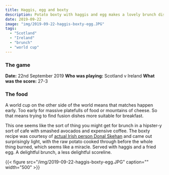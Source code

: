 ```yaml
---
title: Haggis, egg and boxty
description: Potato boxty with haggis and egg makes a lovely brunch dish
date: 2019-09-22
image: "img/2019-09-22-haggis-boxty-egg.JPG"
tags:
  - "Scotland"
  - "Ireland"
  - "brunch"
  - "world cup"
---
```


### The game

**Date:** 22nd September 2019
**Who was playing:** Scotland v Ireland
**What was the score:** 27-3

### The food

A world cup on the other side of the world means that matches happen early. Too early for massive platefulls of food or mountains of cheese. So that means trying to find fusion dishes more suitable for breakfast.

This one seems like the sort of thing you might get for brunch in a hipster-y sort of cafe with smashed avocados and expensive coffee. The boxty recipe was courtesy of [actual Irish person Donal Skehan](http://www.donalskehan.com/recipes/boxty-irish-potato-pancakes/) and came out surprisingly light, with the raw potato cooked through before the whole thing burned, which seems like a miracle. Served with haggis and a fried egg. A delightful brunch, a less delightful scoreline.

{{< figure src="/img/2019-09-22-haggis-boxty-egg.JPG" caption="" width="500" >}}
